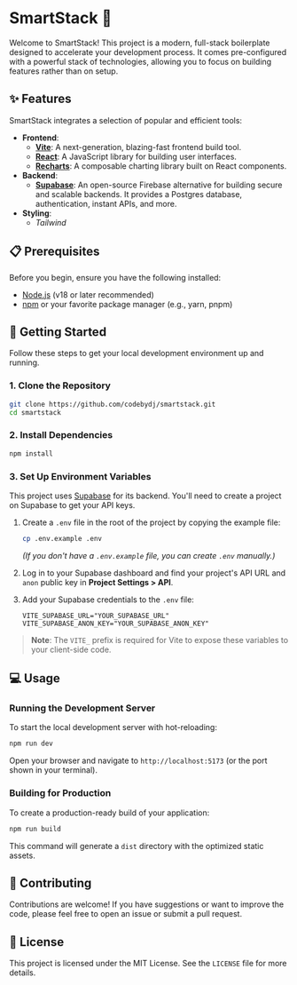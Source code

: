 # SmartStack 🚀

Welcome to SmartStack! This project is a modern, full-stack boilerplate designed to accelerate your development process. It comes pre-configured with a powerful stack of technologies, allowing you to focus on building features rather than on setup.

## ✨ Features

SmartStack integrates a selection of popular and efficient tools:

- **Frontend**:
  - [**Vite**](https://vitejs.dev/): A next-generation, blazing-fast frontend build tool.
  - [**React**](https://react.dev/): A JavaScript library for building user interfaces.
  - [**Recharts**](https://recharts.org/): A composable charting library built on React components.
- **Backend**:
  - [**Supabase**](https://supabase.io/): An open-source Firebase alternative for building secure and scalable backends. It provides a Postgres database, authentication, instant APIs, and more.
- **Styling**:
  - _Tailwind_

## 📋 Prerequisites

Before you begin, ensure you have the following installed:

- [Node.js](https://nodejs.org/en/) (v18 or later recommended)
- [npm](https://www.npmjs.com/) or your favorite package manager (e.g., yarn, pnpm)

## 🚀 Getting Started

Follow these steps to get your local development environment up and running.

### 1. Clone the Repository

```bash
git clone https://github.com/codebydj/smartstack.git
cd smartstack
```

### 2. Install Dependencies

```bash
npm install
```

### 3. Set Up Environment Variables

This project uses [Supabase](https://supabase.io/) for its backend. You'll need to create a project on Supabase to get your API keys.

1.  Create a `.env` file in the root of the project by copying the example file:

    ```bash
    cp .env.example .env
    ```

    _(If you don't have a `.env.example` file, you can create `.env` manually.)_

2.  Log in to your Supabase dashboard and find your project's API URL and `anon` public key in **Project Settings > API**.

3.  Add your Supabase credentials to the `.env` file:

    ```
    VITE_SUPABASE_URL="YOUR_SUPABASE_URL"
    VITE_SUPABASE_ANON_KEY="YOUR_SUPABASE_ANON_KEY"
    ```

> **Note**: The `VITE_` prefix is required for Vite to expose these variables to your client-side code.

## 💻 Usage

### Running the Development Server

To start the local development server with hot-reloading:

```bash
npm run dev
```

Open your browser and navigate to `http://localhost:5173` (or the port shown in your terminal).

### Building for Production

To create a production-ready build of your application:

```bash
npm run build
```

This command will generate a `dist` directory with the optimized static assets.

## 🤝 Contributing

Contributions are welcome! If you have suggestions or want to improve the code, please feel free to open an issue or submit a pull request.

## 📄 License

This project is licensed under the MIT License. See the `LICENSE` file for more details.
